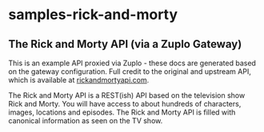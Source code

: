 # samples-rick-and-morty

## The Rick and Morty API (via a Zuplo Gateway)
This is an example API proxied via Zuplo - these docs are generated based on the gateway configuration. Full credit to the original and upstream API, which is available at [rickandmortyapi.com](https://rickandmortyapi.com).

The Rick and Morty API is a REST(ish) API based on the television show Rick and Morty. You will have access to about hundreds of characters, images, locations and episodes. The Rick and Morty API is filled with canonical information as seen on the TV show.
